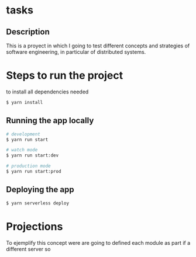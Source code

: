 # tasks


## Description
This is a proyect in which I going to test different concepts and strategies of software engineering, in particular of distributed systems.


# Steps to run the project 
to install all dependencies needed
```bash
$ yarn install
```

## Running the app locally

```bash
# development
$ yarn run start

# watch mode
$ yarn run start:dev

# production mode
$ yarn run start:prod
```
## Deploying the app
```bash
$ yarn serverless deploy
```


# Projections
 To ejemplify this concept were are going to defined each module as part if a different server so
